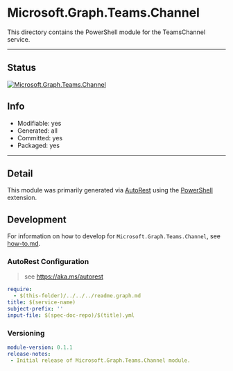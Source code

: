 <!-- region Generated -->
# Microsoft.Graph.Teams.Channel
This directory contains the PowerShell module for the TeamsChannel service.

---
## Status
[![Microsoft.Graph.Teams.Channel](https://img.shields.io/powershellgallery/v/Microsoft.Graph.Teams.Channel.svg?style=flat-square&label=Microsoft.Graph.Teams.Channel "Microsoft.Graph.Teams.Channel")](https://www.powershellgallery.com/packages/Microsoft.Graph.Teams.Channel/)

## Info
- Modifiable: yes
- Generated: all
- Committed: yes
- Packaged: yes

---
## Detail
This module was primarily generated via [AutoRest](https://github.com/Azure/autorest) using the [PowerShell](https://github.com/Azure/autorest.powershell) extension.

## Development
For information on how to develop for `Microsoft.Graph.Teams.Channel`, see [how-to.md](how-to.md).
<!-- endregion -->

### AutoRest Configuration

> see https://aka.ms/autorest

``` yaml
require:
  - $(this-folder)/../../../readme.graph.md
title: $(service-name)
subject-prefix: ''
input-file: $(spec-doc-repo)/$(title).yml
```
### Versioning

``` yaml
module-version: 0.1.1
release-notes:
 - Initial release of Microsoft.Graph.Teams.Channel module.
```

